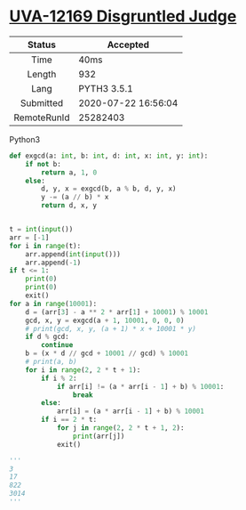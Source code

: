 # [UVA-12169 Disgruntled Judge](https://vjudge.net/problem/UVA-12169)

|   Status    | Accepted            |
| :---------: | ------------------- |
|    Time     | 40ms                |
|   Length    | 932                 |
|    Lang     | PYTH3 3.5.1         |
|  Submitted  | 2020-07-22 16:56:04 |
| RemoteRunId | 25282403            |

Python3

```python
def exgcd(a: int, b: int, d: int, x: int, y: int):
    if not b:
        return a, 1, 0
    else:
        d, y, x = exgcd(b, a % b, d, y, x)
        y -= (a // b) * x
        return d, x, y


t = int(input())
arr = [-1]
for i in range(t):
    arr.append(int(input()))
    arr.append(-1)
if t <= 1:
    print(0)
    print(0)
    exit()
for a in range(10001):
    d = (arr[3] - a ** 2 * arr[1] + 10001) % 10001
    gcd, x, y = exgcd(a + 1, 10001, 0, 0, 0)
    # print(gcd, x, y, (a + 1) * x + 10001 * y)
    if d % gcd:
        continue
    b = (x * d // gcd + 10001 // gcd) % 10001
    # print(a, b)
    for i in range(2, 2 * t + 1):
        if i % 2:
            if arr[i] != (a * arr[i - 1] + b) % 10001:
                break
        else:
            arr[i] = (a * arr[i - 1] + b) % 10001
        if i == 2 * t:
            for j in range(2, 2 * t + 1, 2):
                print(arr[j])
            exit()

'''
3
17
822
3014
'''
```